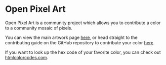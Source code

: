 # Open Pixel Art

Open Pixel Art is a community project which allows you to contribute a color to a community mosaic of pixels.

You can view the main artwork page [here](https://open-pixel-art.com/), or head straight to the contributing guide on the GitHub repository to contribute your color [here](https://github.com/twilio-labs/open-pixel-art/blob/master/CONTRIBUTING.md).

If you want to look up the hex code of your favorite color, you can check out [htmlcolorcodes.com](https://htmlcolorcodes.com/color-picker/).